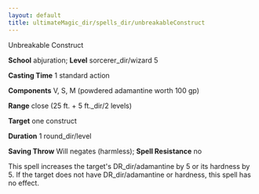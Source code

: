 ```yaml
---
layout: default
title: ultimateMagic_dir/spells_dir/unbreakableConstruct
---
```

Unbreakable Construct

**School** abjuration; **Level** sorcerer_dir/wizard 5

**Casting Time** 1 standard action

**Components** V, S, M (powdered adamantine worth 100 gp)

**Range** close (25 ft. + 5 ft._dir/2 levels)

**Target** one construct

**Duration** 1 round_dir/level

**Saving Throw** Will negates (harmless); **Spell Resistance** no

This spell increases the target's DR_dir/adamantine by 5 or its hardness by 5. If the target does not have DR_dir/adamantine or hardness, this spell has no effect.

